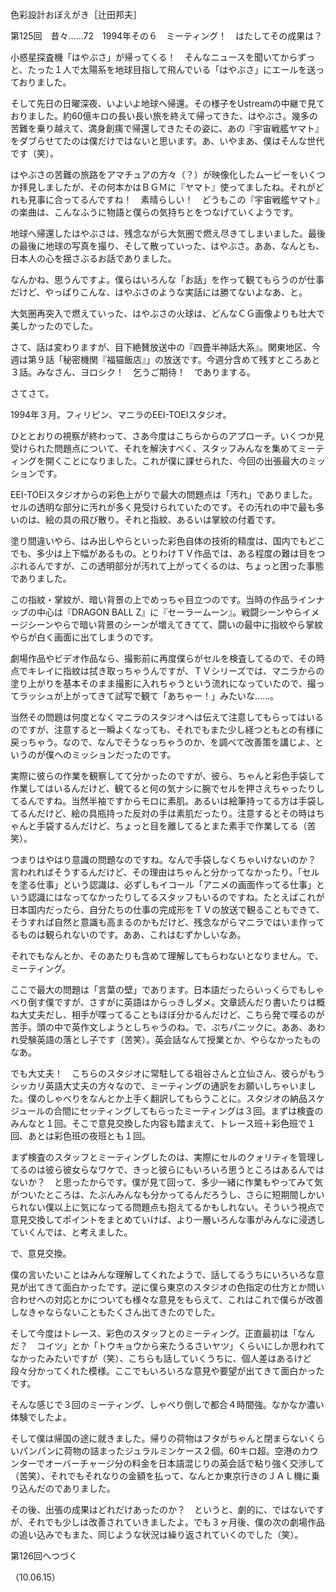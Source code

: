 <!-- source: http://web.archive.org/web/20250215190716/http://www.style.fm/as/05_column/tsujita/tsujita125.shtml -->

色彩設計おぼえがき［辻田邦夫］

第125回　昔々……72　1994年その６　ミーティング！　はたしてその成果は？

小惑星探査機「はやぶさ」が帰ってくる！　そんなニュースを聞いてからずっと、たった１人で太陽系を地球目指して飛んでいる「はやぶさ」にエールを送っておりました。

そして先日の日曜深夜、いよいよ地球へ帰還。その様子をUstreamの中継で見ておりました。約60億キロの長い長い旅を終えて帰ってきた、はやぶさ。幾多の苦難を乗り越えて、満身創痍で帰還してきたその姿に、あの『宇宙戦艦ヤマト』をダブらせてたのは僕だけではないと思います。あ、いやまあ、僕はそんな世代です（笑）。

はやぶさの苦難の旅路をアマチュアの方々（？）が映像化したムービーをいくつか拝見しましたが、その何本かはＢＧＭに『ヤマト』使ってましたね。それがどれも見事に合ってるんですね！　素晴らしい！　どうもこの『宇宙戦艦ヤマト』の楽曲は、こんなふうに物語と僕らの気持ちとをつなげていくようです。

地球へ帰還したはやぶさは、残念ながら大気圏で燃え尽きてしまいました。最後の最後に地球の写真を撮り、そして散っていった、はやぶさ。ああ、なんとも、日本人の心を揺さぶるお話でありました。

なんかね、思うんですよ。僕らはいろんな「お話」を作って観てもらうのが仕事だけど、やっぱりこんな、はやぶさのような実話には勝てないよなあ、と。

大気圏再突入で燃えていった、はやぶさの火球は、どんなＣＧ画像よりも壮大で美しかったのでした。

さて、話は変わりますが、目下絶賛放送中の『四畳半神話大系』。関東地区、今週は第９話「秘密機関『福猫飯店』」の放送です。今週分含めて残すところあと３話。みなさん、ヨロシク！　乞うご期待！　でありまする。

さてさて。

1994年３月。フィリピン、マニラのEEI-TOEIスタジオ。

ひととおりの視察が終わって、さあ今度はこちらからのアプローチ。いくつか見受けられた問題点について、それを解決すべく、スタッフみんなを集めてミーティングを開くことになりました。これが僕に課せられた、今回の出張最大のミッションです。

EEI-TOEIスタジオからの彩色上がりで最大の問題点は「汚れ」でありました。セルの透明な部分に汚れが多く見受けられていたのです。その汚れの中で最も多いのは、絵の具の飛び散り。それと指紋、あるいは掌紋の付着です。

塗り間違いやら、はみ出しやらといった彩色自体の技術的精度は、国内でもどこでも、多少は上下幅があるもの。とりわけＴＶ作品では、ある程度の難は目をつぶれるんですが、この透明部分が汚れて上がってくるのは、ちょっと困った事態でありました。

この指紋・掌紋が、暗い背景の上でめっちゃ目立つのです。当時の作品ラインナップの中心は『DRAGON BALL Z』に『セーラームーン』。戦闘シーンやらイメージシーンやらで暗い背景のシーンが増えてきてて、闘いの最中に指紋やら掌紋やらが白く画面に出てしまうのです。

劇場作品やビデオ作品なら、撮影前に再度僕らがセルを検査してるので、その時点でキレイに指紋は拭き取っちゃうんですが、ＴＶシリーズでは、マニラからの塗り上がりを基本そのまま撮影に入れちゃうという流れになっていたので、撮ってラッシュが上がってきて試写で観て「あちゃー！」みたいな……。

当然その問題は何度となくマニラのスタジオへは伝えて注意してもらってはいるのですが、注意すると一瞬よくなっても、それでもまた少し経つともとの有様に戻っちゃう。なので、なんでそうなっちゃうのか、を調べて改善策を講じよ、というのが僕へのミッションだったのです。

実際に彼らの作業を観察してて分かったのですが、彼ら、ちゃんと彩色手袋して作業してはいるんだけど、観てると何の気ナシに腕でセルを押さえちゃったりしてるんですね。当然半袖ですからモロに素肌。あるいは絵筆持ってる方は手袋してるんだけど、絵の具瓶持った反対の手は素肌だったり。注意するとその時はちゃんと手袋するんだけど、ちょっと目を離してるとまた素手で作業してる（苦笑）。

つまりはやはり意識の問題なのですね。なんで手袋しなくちゃいけないのか？　言われればそうするんだけど、その理由はちゃんと分かってなかったり。「セルを塗る仕事」という認識は、必ずしもイコール「アニメの画面作ってる仕事」という認識にはなってなかったりしてるスタッフもいるのですね。たとえばこれが日本国内だったら、自分たちの仕事の完成形をＴＶの放送で観ることもできて、そうすれば自然と意識も高まるのかもだけど、残念ながらマニラではいま作ってるものは観られないのです。ああ、これはむずかしいなあ。

それでもなんとか、そのあたりも含めて理解してもらわないとなりません。で、ミーティング。

ここで最大の問題は「言葉の壁」であります。日本語だったらいっくらでもしゃべり倒す僕ですが、さすがに英語はからっきしダメ。文章読んだり書いたりは概ね大丈夫だし、相手が喋ってることもほぼ分かるんだけど、こちら発で喋るのが苦手。頭の中で英作文しようとしちゃうのね。で、ぷちパニックに。ああ、あわれ受験英語の落とし子です（苦笑）。英会話なんて授業とか、やらなかったものなあ。

でも大丈夫！　こちらのスタジオに常駐してる祖谷さんと立仙さん、彼らがもうシッカリ英語大丈夫の方々なので、ミーティングの通訳をお願いしちゃいました。僕のしゃべりをなんとか上手く翻訳してもらうことに。スタジオの納品スケジュールの合間にセッティングしてもらったミーティングは３回。まずは検査のみんなと１回。そこで意見交換した内容も踏まえて、トレース班＋彩色班で１回、あとは彩色班の夜班とも１回。

まず検査のスタッフとミーティングしたのは、実際にセルのクォリティを管理してるのは彼ら彼女らなワケで、きっと彼らにもいろいろ思うところはあるんではないか？　と思ったからです。僕が見て回って、多少一緒に作業もやってみて気がついたところは、たぶんみんなも分かってるんだろうし、さらに短期間しかいられない僕以上に気になってる問題点も抱えてるかもしれない。そういう視点で意見交換してポイントをまとめていけば、より一層いろんな事がみんなに浸透していくんでは、と考えました。

で、意見交換。

僕の言いたいことはみんな理解してくれたようで、話してるうちにいろいろな意見が出てきて面白かったです。逆に僕ら東京のスタジオの色指定の仕方とか問い合わせへの対応とかについても様々な意見をもらえて、これはこれで僕らが改善しなきゃならないこともたくさん出てきたのでした。

そして今度はトレース、彩色のスタッフとのミーティング。正直最初は「なんだ？　コイツ」とか「トウキョウから来たうるさいヤツ」くらいにしか思われてなかったみたいですが（笑）、こちらも話していくうちに、個人差はあるけど段々分かってくれた模様。ここでもいろいろな意見や要望が出てきて面白かったです。

そんな感じで３回のミーティング、しゃべり倒しで都合４時間強。なかなか濃い体験でしたよ。

そして僕は帰国の途に就きました。帰りの荷物はフタがちゃんと閉まらないくらいパンパンに荷物の詰まったジュラルミンケース２個。60キロ超。空港のカウンターでオーバーチャージ分の料金を日本語混じりの英会話で粘り強く交渉して（苦笑）、それでもそれなりの金額を払って、なんとか東京行きのＪＡＬ機に乗り込んだのでありました。

その後、出張の成果はどれだけあったのか？　というと、劇的に、ではないですが、それでも少しは改善されていきましたよ。でも３ヶ月後、僕の次の劇場作品の追い込みでもまた、同じような状況は繰り返されていくのでした（笑）。

第126回へつづく

（10.06.15）
